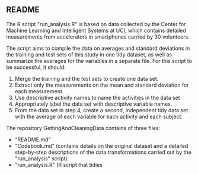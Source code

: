 ## README

The R script "run_analysis.R" is based on data collected by the Center for Machine Learning and Intelligent Systems at UCI, which contains detailed measurements from accelerators in smartphones carried by 30 volunteers.

The script aims to compile the data on averages and standard deviations in the training and test sets of this study in one tidy dataset, as well as summarize the averages for the variables in a separate file. For this script to be successful, it should:

1) Merge the training and the test sets to create one data set.
2) Extract only the measurements on the mean and standard deviation for each measurement.
3) Use descriptive activity names to name the activities in the data set
4) Appropriately label the data set with descriptive variable names.
5) From the data set in step 4, create a second, independent tidy data set with the average of each variable for each activity and each subject.

The repository GettingAndCleaningData contains of three files:

- "README.md"
- "Codebook.md" (contains details on the original dataset and a detailed step-by-step descriptions of the data transformations carried out by the "run_analysis" script)
- "run_analysis.R" (R script that tidies 